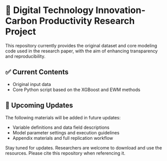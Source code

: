 # 📁 Digital Technology Innovation-Carbon Productivity Research Project

This repository currently provides the original dataset and core modeling code used in the research paper, with the aim of enhancing transparency and reproducibility.

## ✅ Current Contents

- Original input data  
- Core Python script based on the XGBoost and EWM methods  

## 🔄 Upcoming Updates

The following materials will be added in future updates:

- Variable definitions and data field descriptions  
- Model parameter settings and execution guidelines  
- Appendix materials and full replication workflow  

Stay tuned for updates. Researchers are welcome to download and use the resources. Please cite this repository when referencing it.
